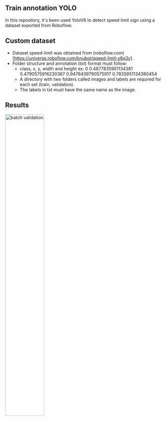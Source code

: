## Train annotation YOLO

In this repository, it's been used YoloV8 to detect speed limit sign using a dataset exported from Roboflow.

## Custom dataset
- Dataset speed-limit was obtained from (roboflow.com)[https://universe.roboflow.com/knubot/speed-limit-s6q3y].
- Folder structure and annotation (txt) format must follow:
    - class, x, y, width and height ex: 0 0.4877835951134381 0.4790575916230367 0.9476439790575917 0.7835951134380454
    - A directory with two folders called images and labels are required for each set (train, validation).
    - The labels in txt must have the same name as the image.

## Results

<img src="image.png" alt='batch validation' width="50%"/>